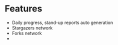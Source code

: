 # Features

- Daily progress, stand-up reports auto generation
- Stargazers network
- Forks network
- 